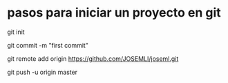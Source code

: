# pasos para iniciar un proyecto en git

git init

git commit -m "first commit"

git remote add origin https://github.com/JOSEMLI/joseml.git

git push -u origin master
